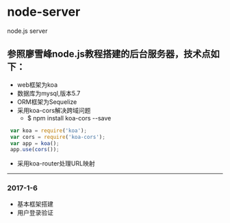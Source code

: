 # node-server
node.js server

## 参照廖雪峰node.js教程搭建的后台服务器，技术点如下：

  * web框架为koa
  * 数据库为mysql,版本5.7
  * ORM框架为Sequelize
  * 采用koa-cors解决跨域问题
    * $ npm install koa-cors --save
 ```javascript
  var koa = require('koa');
  var cors = require('koa-cors');
  var app = koa();
  app.use(cors());
```
  * 采用koa-router处理URL映射
  
-------------------------------------------
### 2017-1-6
  * 基本框架搭建
  * 用户登录验证
